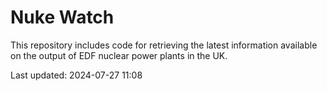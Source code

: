 # Nuke Watch

This repository includes code for retrieving the latest information available on the output of EDF nuclear power plants in the UK.

Last updated: 2024-07-27 11:08